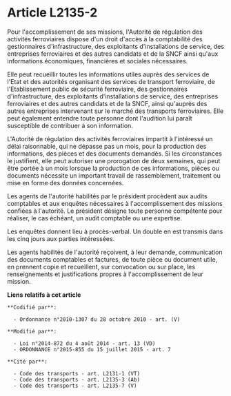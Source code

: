 # Article L2135-2

Pour l'accomplissement de ses missions, l'Autorité de régulation des activités ferroviaires dispose d'un droit d'accès à la
comptabilité des gestionnaires d'infrastructure, des exploitants d'installations de service, des entreprises ferroviaires et
des autres candidats et de la SNCF ainsi qu'aux informations économiques, financières et sociales nécessaires.

Elle peut recueillir toutes les informations utiles auprès des services de l'Etat et des autorités organisant des services de
transport ferroviaire, de l'Etablissement public de sécurité ferroviaire, des gestionnaires d'infrastructure, des exploitants
d'installations de service, des entreprises ferroviaires et des autres candidats et de la SNCF, ainsi qu'auprès des autres
entreprises intervenant sur le marché des transports ferroviaires. Elle peut également entendre toute personne dont
l'audition lui paraît susceptible de contribuer à son information.

L'Autorité de régulation des activités ferroviaires impartit à l'intéressé un délai raisonnable, qui ne dépasse pas un mois,
pour la production des informations, des pièces et des documents demandés. Si les circonstances le justifient, elle peut
autoriser une prorogation de deux semaines, qui peut être portée à un mois lorsque la production de ces informations, pièces
ou documents nécessite un important travail de rassemblement, traitement ou mise en forme des données concernées. 

Les agents de l'autorité habilités par le président procèdent aux audits comptables et aux enquêtes nécessaires à
l'accomplissement des missions confiées à l'autorité. Le président désigne toute personne compétente pour réaliser, le cas
échéant, un audit comptable ou une expertise.

Les enquêtes donnent lieu à procès-verbal. Un double en est transmis dans les cinq jours aux parties intéressées.

Les agents habilités de l'autorité reçoivent, à leur demande, communication des documents comptables et factures, de toute
pièce ou document utile, en prennent copie et recueillent, sur convocation ou sur place, les renseignements et justifications
propres à l'accomplissement de leur mission.

**Liens relatifs à cet article**

	**Codifié par**:

	  - Ordonnance n°2010-1307 du 28 octobre 2010 - art. (V)

	**Modifié par**:

	  - Loi n°2014-872 du 4 août 2014 - art. 13 (VD)
	  - ORDONNANCE n°2015-855 du 15 juillet 2015 - art. 7

	**Cité par**:

	  - Code des transports - art. L2131-1 (VT)
	  - Code des transports - art. L2135-3 (Ab)
	  - Code des transports - art. L2135-7 (V)
